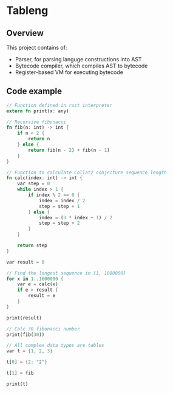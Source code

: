 # Tableng
## Overview

This project contains of:

* Parser, for parsing languge constructions into AST
* Bytecode compiler, which compiles AST to bytecode
* Register-based VM for executing bytecode

## Code example
```rust
// Function defined in rust interpreter
extern fn print(x: any)

// Recursive fibonacci
fn fib(n: int) -> int {
    if n < 2 {
        return n
    } else {
        return fib(n - 2) + fib(n - 1)
    }
}

// Function to calculate Collatz conjecture sequence length
fn calc(index: int) -> int {
    var step = 0
    while index > 1 {
        if index % 2 == 0 {
            index = index / 2
            step = step + 1
        } else {
            index = (3 * index + 1) / 2
            step = step + 2
        }
    }

    return step
}

var result = 0

// Find the longest sequence in [1, 1000000]
for x in 1..1000000 {
    var e = calc(x)
    if e > result {
        result = e
    }
}

print(result)

// Calc 30 fibonacci number
print(fib(30))

// All complex data types are tables
var t = {1, 2, 3}

t[0] = {2: "2"}

t[1] = fib

print(t)
```

